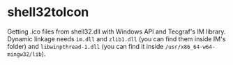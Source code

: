 # shell32toIcon
Getting .ico files from shell32.dll with Windows API and Tecgraf's IM library. Dynamic linkage needs `im.dll` and `zlib1.dll` (you can find them inside IM's folder) and `libwinpthread-1.dll` (you can find it inside `/usr/x86_64-w64-mingw32/lib`).
